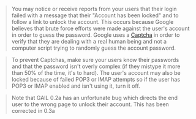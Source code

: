> You may notice or receive reports from your users that their login failed with a message that their "Account has been locked" and to follow a link to unlock the account.  This occurs because Google believes that brute force efforts were made against the user's account in order to guess the password.  Google uses a [Captcha](http://en.wikipedia.org/wiki/Captcha) in order to verify that they are dealing with a real human being and not a computer script trying to randomly guess the account password.

> To prevent Captchas, make sure your users know their passwords and that the password isn't overly complex (if they mistype it more than 50% of the time, it's to hard).  The user's account may also be locked because of failed POP3 or IMAP attempts so if the user has POP3 or IMAP enabled and isn't using it, turn it off.

> Note that GAIL 0.2a has an unfortunate bug which directs the end user to the wrong page to unlock their account.  This has been corrected in 0.3a